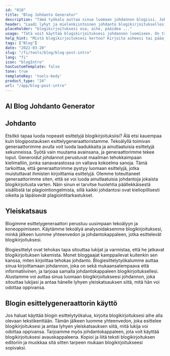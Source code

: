 ```yaml
---
id: "018"
title: "Blog Johdanto Generator"
description: "Tämä työkalu auttaa sinua luomaan johdannon blogiisi. Johdanto on blogisi tärkein osa, sillä se on ensimmäinen asia, jonka lukijasi näkevät. Sen pitäisi olla tarttuva ja huomiota herättävä, jotta lukijasi haluavat lukea lisää."
header: "Laadi lyhyt ja mielenkiintoinen johdanto blogikirjoituksellesi."
placeholder: "blogikirjoituksesi osa, aihe, pääidea ..."
usage: "Tätä voit käyttää blogikirjoituksesi johdannon luomiseen. On tärkeää pitää johdanto lyhyenä ja ytimekkäänä. Varmista, että se sisältää tärkeimmät avainsanasi, jotta kirjoituksesi näkyy hakukoneissa todennäköisemmin."
help_hint: "Mistä blogikirjoituksesi kertoo? Kirjoita aiheesi tai pääajatuksesi, ja me autamme sinua luomaan blogikirjoituksesi johdannon."
tags: ["Blog"]
date: "2022-03-28"
slug: "/fi/tools/blog/blog-post-intro"
lang: "fi"
icon: "blogIntro"
hasCustomTemplate: false
tone: true
templateKey: 'tools-body'
product_type: "24"
url: "/app/blog-post-intro"
---
```


## AI Blog Johdanto Generator

## Johdanto

Etsitkö tapaa luoda nopeasti esittelyjä blogikirjoituksiisi? Älä etsi kauempaa kuin blogipostauksen esittelygeneraattoristamme. Tekoälyllä toimivan generaattorimme avulla voit luoda laadukkaita ja ainutlaatuisia esittelyjä sekunneissa. Syötä vain muutama avainsana, ja generaattorimme tekee loput. Generoidut johdannot perustuvat maailman tehokkaimpaan kielimalliin, jonka sanavarastossa on valtava kokoelma sanoja. Tämä tarkoittaa, että generaattorimme pystyy luomaan esittelyjä, jotka muistuttavat ihmisten kirjoittamia esittelyjä. Olemme toteuttaneet generaattorimme siten, että se voi luoda ainutlaatuisia johdantoja jokaista blogikirjoitusta varten. Näin sinun ei tarvitse huolehtia päällekkäisestä sisällöstä tai plagiointiongelmista, sillä kaikki johdantosi ovat kieliopillisesti oikeita ja läpäisevät plagiointitarkastukset.

## Yleiskatsaus

Blogimme esittelygeneraattori perustuu uusimpaan tekoälyyn ja koneoppimiseen. Käytämme tekoälyä analysoidaksemme blogikirjoituksesi, minkä jälkeen luomme yhteenvedon ja johdantokappaleen, jotka esittelevät blogikirjoituksesi.

Blogiesittelyt ovat tehokas tapa sitouttaa lukijat ja varmistaa, että he jatkavat blogikirjoituksen lukemista. Monet bloggaajat kamppailevat kuitenkin sen kanssa, miten kirjoittaa tehokas johdanto. Blogiesittelytyökalumme auttaa sinua kirjoittamaan johdannon, joka on sekä mukaansatempaava että informatiivinen, ja tarjoaa samalla johdantokappaleen blogikirjoituksellesi. Alustamme voi auttaa sinua luomaan blogikirjoitukseesi johdannon, joka sitouttaa lukijasi ja antaa hänelle lyhyen yleiskatsauksen siitä, mitä hän voi odottaa oppivansa.

## Blogin esittelygeneraattorin käyttö

Jos haluat käyttää blogin esittelytyökalua, kirjoita blogikirjoituksesi aihe alla olevaan tekstikenttään. Tämän jälkeen luomme yhteenvedon, joka esittelee blogikirjoituksesi ja antaa lyhyen yleiskatsauksen siitä, mitä lukija voi odottaa oppivansa. Tarjoamme myös johdantokappaleen, jota voit käyttää blogikirjoituksesi avauskappaleena. Kopioi ja liitä teksti blogikirjoituksen editoriin ja muokkaa sitä sitten tarpeen mukaan blogikirjoitukseesi sopivaksi.
